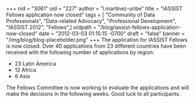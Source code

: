 +++
nid = "3061"
uid = "227"
author = "l.martinez-uribe"
title = "IASSIST Fellows application now closed"
tags = [ "Community of Data Professionals", "Data-related Advocacy", "Professional Development", "IASSIST 2012", "Fellows",]
oldpath = "/blog/iassist-fellows-application-now-closed"
date = "2012-03-03 01:15:15 -0700"
draft = "false"
banner = "/img/blog/blog-placeholder.png"
+++
The application for IASSIST Fellows is now closed. Over 40 applications
from 23 different countries have been received with the following number
of applications by region:

-   23 Latin America
-   12 Africa
-   6 Asia

The Fellows Committee is now working to evaluate the applications and
will make the decisions in the following weeks. Good luck to all
participants.
